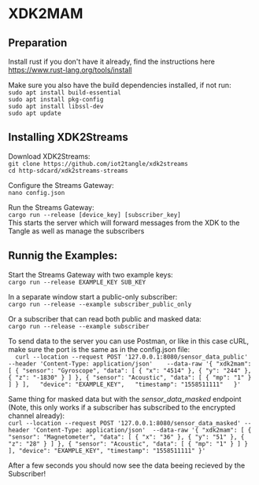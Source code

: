 # XDK2MAM

## Preparation
Install rust if you don't have it already, find the instructions here https://www.rust-lang.org/tools/install

Make sure you also have the build dependencies installed, if not run:  
`sudo apt install build-essential`  
`sudo apt install pkg-config`  
`sudo apt install libssl-dev`  
`sudo apt update`  

## Installing XDK2Streams
Download XDK2Streams:  
`git clone https://github.com/iot2tangle/xdk2streams`  
`cd http-sdcard/xdk2streams-streams`  
  
Configure the Streams Gateway:  
`nano config.json`  

Run the Streams Gateway:  
`cargo run --release [device_key] [subscriber_key]`  
This starts the server which will forward messages from the XDK to the Tangle as well as manage the subscribers

  
## Runnig the Examples:  
  
Start the Streams Gateway with two example keys:  
`cargo run --release EXAMPLE_KEY SUB_KEY`  

In a separate window start a public-only subscriber:  
`cargo run --release --example subscriber_public_only`  

Or a subscriber that can read both public and masked data:  
`cargo run --release --example subscriber`  

To send data to the server you can use Postman, or like in this case cURL, make sure the port is the same as in the config.json file:  
`  
curl --location --request POST '127.0.0.1:8080/sensor_data_public'   
--header 'Content-Type: application/json'   
--data-raw '{
    "xdk2mam": [
        {
            "sensor": "Gyroscope",
            "data": [
                {
                    "x": "4514"
                },
                {
                    "y": "244"
                },
                {
                    "z": "-1830"
                }
            ]
        },
        {
            "sensor": "Acoustic",
            "data": [
                {
                    "mp": "1"
                }
            ]
        }
    ],  
    "device": "EXAMPLE_KEY",  
    "timestamp": "1558511111"  
}'  
`  

Same thing for masked data but with the _sensor_data_masked_ endpoint (Note, this only works if a subscriber has subscribed to the encrypted channel already):  
`curl --location --request POST '127.0.0.1:8080/sensor_data_masked'
--header 'Content-Type: application/json' 
--data-raw '{
    "xdk2mam": [
        {
            "sensor": "Magnetometer",
            "data": [
                {
                    "x": "36"
                },
                {
                    "y": "51"
                },
                {
                    "z": "28"
                }
            ]
        },
        {
            "sensor": "Acoustic",
            "data": [
                {
                    "mp": "1"
                }
            ]
        }
    ],
    "device": "EXAMPLE_KEY",
    "timestamp": "1558511111"
}'  
`  

After a few seconds you should now see the data beeing recieved by the Subscriber!
